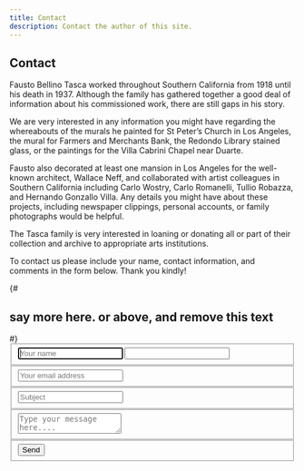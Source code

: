 ```yaml
---
title: Contact
description: Contact the author of this site.
---
```

## Contact

Fausto Bellino Tasca worked throughout Southern California from 1918 until his death in 1937. Although the family has gathered together a good deal of information about his commissioned work, there are still gaps in his story.

We are very interested in any information you might have regarding the whereabouts of the murals he painted for St Peter’s Church in Los Angeles, the mural for Farmers and Merchants Bank, the Redondo Library stained glass, or the paintings for the Villa Cabrini Chapel near Duarte.

Fausto also decorated at least one mansion in Los Angeles for the well-known architect, Wallace Neff, and collaborated with artist colleagues in Southern California including Carlo Wostry,  Carlo Romanelli, Tullio Robazza, and Hernando Gonzallo Villa. Any details you might have about these projects, including newspaper clippings, personal accounts, or family photographs would be helpful.

The Tasca family is very interested in loaning or donating all or part of their collection and archive to appropriate arts institutions.

To contact us please include your name, contact information, and comments in the form below. Thank you kindly!

<form id="contact" name="Fausto Tasca website inquiry" action="/form-success.html" method="POST" data-netlify="true" netlify-honeypot="bot-field">
  {# <h2>say more here. or above, and remove this text</h2> #}
  <fieldset>
    <input placeholder="Your name" type="text" name="name" tabindex="1" required autofocus>
    <input class="other-form-field" name="bot-field">
  </fieldset>
  <fieldset>
    <input placeholder="Your email address" type="email" name="email" tabindex="2" required>
  </fieldset>
  <fieldset>
    <input placeholder="Subject" type="text" name="subject" tabindex="3" required>
  </fieldset>
  <fieldset>
    <textarea placeholder="Type your message here...." name="message" tabindex="4" required></textarea>
  </fieldset>
  <fieldset>
    <button name="submit" type="submit" id="contact-submit" data-submit="...Sending">Send</button>
  </fieldset>
</form>
